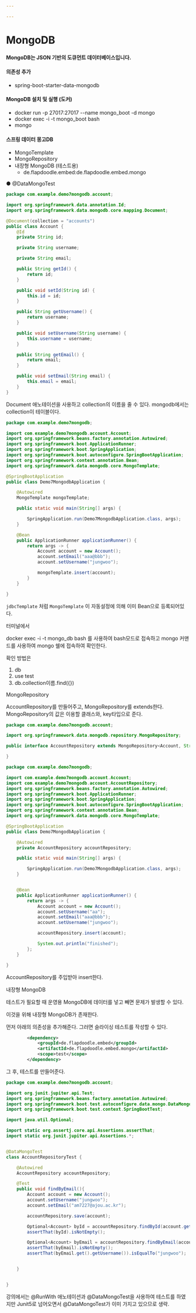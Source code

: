 ```yaml
---

---
```




# MongoDB

#### MongoDB는 JSON 기반의 도큐먼트 데이터베이스입니다.

#### 의존성 추가

- spring-boot-starter-data-mongodb

#### MongoDB 설치 및 실행 (도커)

- docker run -p 27017:27017 --name mongo_boot -d mongo
- docker exec -i -t mongo_boot bash
- mongo

#### 스프링 데이터 몽고DB

- MongoTemplate
- MongoRepository
- 내장형 MongoDB (테스트용)
  - de.flapdoodle.embed:de.flapdoodle.embed.mongo

● @DataMongoTest







```java
package com.example.demo7mongodb.account;

import org.springframework.data.annotation.Id;
import org.springframework.data.mongodb.core.mapping.Document;

@Document(collection = "accounts")
public class Account {
    @Id
    private String id;

    private String username;

    private String email;

    public String getId() {
        return id;
    }

    public void setId(String id) {
        this.id = id;
    }

    public String getUsername() {
        return username;
    }

    public void setUsername(String username) {
        this.username = username;
    }

    public String getEmail() {
        return email;
    }

    public void setEmail(String email) {
        this.email = email;
    }
}

```

Document 애노테이션을 사용하고 collection의 이름을 줄 수 있다. mongodb에서는 collection이 테이블이다.

```java
package com.example.demo7mongodb;

import com.example.demo7mongodb.account.Account;
import org.springframework.beans.factory.annotation.Autowired;
import org.springframework.boot.ApplicationRunner;
import org.springframework.boot.SpringApplication;
import org.springframework.boot.autoconfigure.SpringBootApplication;
import org.springframework.context.annotation.Bean;
import org.springframework.data.mongodb.core.MongoTemplate;

@SpringBootApplication
public class Demo7MongodbApplication {

    @Autowired
    MongoTemplate mongoTemplate;

    public static void main(String[] args) {

        SpringApplication.run(Demo7MongodbApplication.class, args);
    }

    @Bean
    public ApplicationRunner applicationRunner() {
        return args -> {
            Account account = new Account();
            account.setEmail("aaa@bbb");
            account.setUsername("jungwoo");

            mongoTemplate.insert(account);
        }
    }

}

```

`jdbcTemplate` 처럼 `MongoTemplate` 이 자동설정에 의해 이미 Bean으로 등록되어있다.

터미널에서  

 docker exec -i -t mongo_db bash 를 사용하여 bash모드로 접속하고 mongo 커맨드를 사용하여 mongo 쉘에 접속하여 확인한다.



확인 방법은

1. db
2. use test
3. db.collection이름.find({})



MongoRepository

AccountRepository를 만들어주고, MongoRepository를 extends한다. MongoRepository의 값은 이용할 클래스와, key타입으로 준다.

```java
package com.example.demo7mongodb.account;

import org.springframework.data.mongodb.repository.MongoRepository;

public interface AccountRepository extends MongoRepository<Account, String> {

}

```

```java
package com.example.demo7mongodb;

import com.example.demo7mongodb.account.Account;
import com.example.demo7mongodb.account.AccountRepository;
import org.springframework.beans.factory.annotation.Autowired;
import org.springframework.boot.ApplicationRunner;
import org.springframework.boot.SpringApplication;
import org.springframework.boot.autoconfigure.SpringBootApplication;
import org.springframework.context.annotation.Bean;
import org.springframework.data.mongodb.core.MongoTemplate;

@SpringBootApplication
public class Demo7MongodbApplication {

    @Autowired
    private AccountRepository accountRepository;

    public static void main(String[] args) {

        SpringApplication.run(Demo7MongodbApplication.class, args);
    }


    @Bean
    public ApplicationRunner applicationRunner() {
        return args -> {
            Account account = new Account();
            account.setUsername("aa");
            account.setEmail("aaa@bbb");
            account.setUsername("jungwoo");

            accountRepository.insert(account);

            System.out.println("finished");
        };
    }

}

```

AccountRepository를 주입받아 insert한다.



내장형 MongoDB

테스트가 필요할 때 운영용 MongoDB에 데이터를 넣고 빼면 문제가 발생할 수 있다.

이것을 위해 내장형 MongoDB가 존재한다.

먼저 아래의 의존성을 추가해준다. 그러면 슬라이싱 테스트를 작성할 수 있다.

```xml
        <dependency>
            <groupId>de.flapdoodle.embed</groupId>
            <artifactId>de.flapdoodle.embed.mongo</artifactId>
            <scope>test</scope>
        </dependency>
```

그 후, 테스트를 만들어준다.



```java
package com.example.demo7mongodb.account;

import org.junit.jupiter.api.Test;
import org.springframework.beans.factory.annotation.Autowired;
import org.springframework.boot.test.autoconfigure.data.mongo.DataMongoTest;
import org.springframework.boot.test.context.SpringBootTest;

import java.util.Optional;

import static org.assertj.core.api.Assertions.assertThat;
import static org.junit.jupiter.api.Assertions.*;


@DataMongoTest
class AccountRepositoryTest {

    @Autowired
    AccountRepository accountRepository;

    @Test
    public void findByEmail(){
        Account account = new Account();
        account.setUsername("jungwoo");
        account.setEmail("am7227@ajou.ac.kr");

        accountRepository.save(account);

        Optional<Account> byId = accountRepository.findById(account.getId());
        assertThat(byId).isNotEmpty();

        Optional<Account> byEmail = accountRepository.findByEmail(account.getEmail());
        assertThat(byEmail).isNotEmpty();
        assertThat(byEmail.get().getUsername()).isEqualTo("jungwoo");


    }


}
```

강의에서는 @RunWith 애노테이션과 @DataMongoTest을 사용하여 테스트를 하였지만 Junit5로 넘어오면서 @DataMongoTest가 이미 가지고 있으므로 생략.